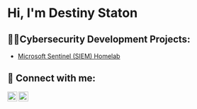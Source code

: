 <h1>Hi, I'm Destiny Staton

<h2>👨‍💻Cybersecurity Development Projects:</h2>

  - [Microsoft Sentinel (SIEM) Homelab](https://github.com/dstaton2034/SIEM.git)



<h2> 🤳 Connect with me:</h2>

[<img align="left" alt="JoshMadakor | LinkedIn" width="22px" src="www.linkedin.com/in/destiny-staton-b1256a22a" />][linkedin]
[<img align="left" alt="JoshMadakor | Instagram" width="22px" src="https://cdn.jsdelivr.net/npm/simple-icons@v3/icons/instagram.svg" />][instagram]

[twitter]: https://twitter.com/joshmadakor
[youtube]: https://www.youtube.com/c/joshmadakor
[instagram]: https://www.instagram.com/joshmadakor/
[linkedin]: https://linkedin.com/in/joshmadakor

<!--
**joshmadakor1/joshmadakor1** is a ✨ _special_ ✨ repository because its `README.md` (this file) appears on your GitHub profile.

Here are some ideas to get you started:

- 🔭 I’m currently working on ...
- 🌱 I’m currently learning ...
- 👯 I’m looking to collaborate on ...
- 🤔 I’m looking for help with ...
- 💬 Ask me about ...
- 📫 How to reach me: ...
- 😄 Pronouns: ...
- ⚡ Fun fact: ...
--
